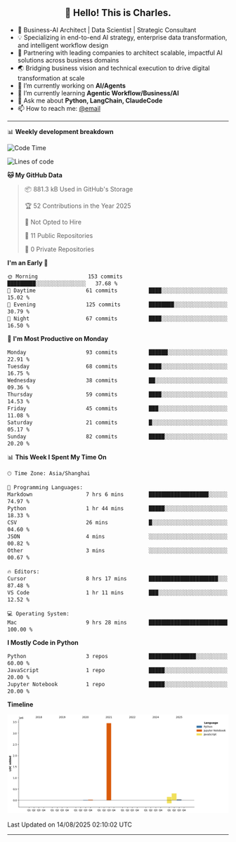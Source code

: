 <h2 align="center">👋 Hello! This is Charles.</h2>
<!--<p align="center">
  <a href="https://blog.athulcyriac.co">Blog</a> •
  <a href="https://twitter.com/athulcajay">Twitter</a>
</p>-->



-  🚀 Business-AI Architect | Data Scientist | Strategic Consultant
-  💡 Specializing in end-to-end AI strategy, enterprise data transformation, and intelligent workflow design
-  🏢 Partnering with leading companies to architect scalable, impactful AI solutions across business domains
-  🌏 Bridging business vision and technical execution to drive digital transformation at scale
- 🔭 I’m currently working on **AI/Agents**
- 🌱 I’m currently learning **Agentic Workflow/Business/AI**
- 💬 Ask me about **Python, LangChain, ClaudeCode**
- 📫 How to reach me: [@email](liuxinhe@outlook.com)

-------
📊 **Weekly development breakdown**
<!--START_SECTION:waka-->
![Code Time](http://img.shields.io/badge/Code%20Time-117%20hrs%2010%20mins-blue)

![Lines of code](https://img.shields.io/badge/From%20Hello%20World%20I%27ve%20Written-4.0%20million%20lines%20of%20code-blue)

**🐱 My GitHub Data** 

> 📦 881.3 kB Used in GitHub's Storage 
 > 
> 🏆 52 Contributions in the Year 2025
 > 
> 🚫 Not Opted to Hire
 > 
> 📜 11 Public Repositories 
 > 
> 🔑 0 Private Repositories 
 > 
**I'm an Early 🐤** 

```text
🌞 Morning                153 commits         █████████░░░░░░░░░░░░░░░░   37.68 % 
🌆 Daytime                61 commits          ████░░░░░░░░░░░░░░░░░░░░░   15.02 % 
🌃 Evening                125 commits         ████████░░░░░░░░░░░░░░░░░   30.79 % 
🌙 Night                  67 commits          ████░░░░░░░░░░░░░░░░░░░░░   16.50 % 
```
📅 **I'm Most Productive on Monday** 

```text
Monday                   93 commits          ██████░░░░░░░░░░░░░░░░░░░   22.91 % 
Tuesday                  68 commits          ████░░░░░░░░░░░░░░░░░░░░░   16.75 % 
Wednesday                38 commits          ██░░░░░░░░░░░░░░░░░░░░░░░   09.36 % 
Thursday                 59 commits          ████░░░░░░░░░░░░░░░░░░░░░   14.53 % 
Friday                   45 commits          ███░░░░░░░░░░░░░░░░░░░░░░   11.08 % 
Saturday                 21 commits          █░░░░░░░░░░░░░░░░░░░░░░░░   05.17 % 
Sunday                   82 commits          █████░░░░░░░░░░░░░░░░░░░░   20.20 % 
```


📊 **This Week I Spent My Time On** 

```text
🕑︎ Time Zone: Asia/Shanghai

💬 Programming Languages: 
Markdown                 7 hrs 6 mins        ███████████████████░░░░░░   74.97 % 
Python                   1 hr 44 mins        █████░░░░░░░░░░░░░░░░░░░░   18.33 % 
CSV                      26 mins             █░░░░░░░░░░░░░░░░░░░░░░░░   04.60 % 
JSON                     4 mins              ░░░░░░░░░░░░░░░░░░░░░░░░░   00.82 % 
Other                    3 mins              ░░░░░░░░░░░░░░░░░░░░░░░░░   00.67 % 

🔥 Editors: 
Cursor                   8 hrs 17 mins       ██████████████████████░░░   87.48 % 
VS Code                  1 hr 11 mins        ███░░░░░░░░░░░░░░░░░░░░░░   12.52 % 

💻 Operating System: 
Mac                      9 hrs 28 mins       █████████████████████████   100.00 % 
```

**I Mostly Code in Python** 

```text
Python                   3 repos             ███████████████░░░░░░░░░░   60.00 % 
JavaScript               1 repo              █████░░░░░░░░░░░░░░░░░░░░   20.00 % 
Jupyter Notebook         1 repo              █████░░░░░░░░░░░░░░░░░░░░   20.00 % 
```



**Timeline**

![Lines of Code chart](https://raw.githubusercontent.com/XinheLIU/XinheLIU/master/assets/bar_graph.png)


 Last Updated on 14/08/2025 02:10:02 UTC
<!--END_SECTION:waka-->
-------
<!--**XinheLIU/XinheLIU** is a ✨ _special_ ✨ repository because its `README.md` (this file) appears on your GitHub profile.
